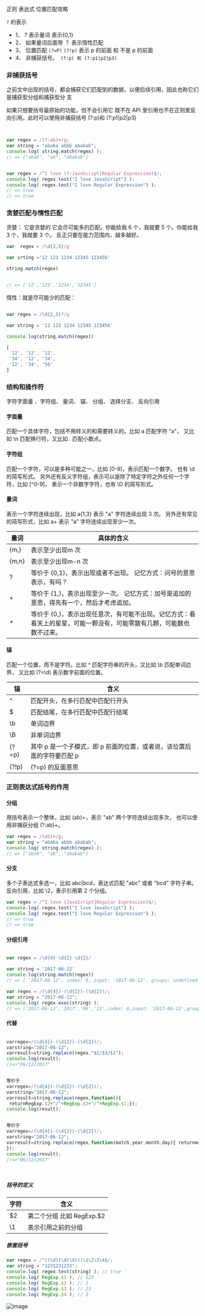 正则 表达式 位置匹配攻略 

```?``` 的表示

+ 1、 ?  表示量词 表示{0,1}
+ 2、 如果量词后面带 ？ 表示惰性匹配 
+ 3、 位置匹配 ```(?=P)``` ```(?!p)```   表示 p 的前面 和 不是 p 的前面
+ 4、 非捕获括号。``` (?:p) 和 (?:p1|p2|p3)```

###  非捕获括号

之前文中出现的括号，都会捕获它们匹配到的数据，以便后续引用，因此也称它们是捕获型分组和捕获型分
支

如果只想要括号最原始的功能，但不会引用它 既不在 API 里引用也不在正则里反向引用。此时可以使用非捕获括号 (?:p)和 (?:p1|p2|p3)

```js


var regex = /(?:ab)+/g;
var string = "ababa abbb ababab";
console.log( string.match(regex) );
// => ["abab", "ab", "ababab"]


var regex = /^I love (?:JavaScript|Regular Expression)$/;
console.log( regex.test("I love JavaScript") );
console.log( regex.test("I love Regular Expression") );
// => true
// => true


```



###  贪婪匹配与惰性匹配


贪婪： 它是贪婪的 它会尽可能多的匹配。你能给我 6 个，我就要 5 个。你能给我 3 个，我就要 3 个。
反正只要在能力范围内，越多越好。

```js
var  regex = /\d{2,5}/g

var srting ='12 123 1234 12345 123456'

string.match(regex)


// => ['12','123','1234','12345']
```
惰性：就是尽可能少的匹配：

 ```js
 
var regex = /\d{2,5}?/g

var string = '12 123 1234 12345 123456'

console.log(string.match(regex))

[
  '12', '12', '12',
  '34', '12', '34',
  '12', '34', '56'
]

 ```



### 结构和操作符

字符字面量 、字符组、 量词、  锚、 分组、 选择分支、 反向引用 



#### 字面量

匹配一个具体字符，包括不用转义的和需要转义的。比如 a 匹配字符 "a"，
又比如 \n 匹配换行符，又比如 \. 匹配小数点。

#### 字符组

匹配一个字符，可以是多种可能之一，比如 [0-9]，表示匹配一个数字。
也有 \d 的简写形式。
另外还有反义字符组，表示可以是除了特定字符之外任何一个字符，比如 [^0-9]，
表示一个非数字字符，也有 \D 的简写形式。

#### 量词 
表示一个字符连续出现，比如 a{1,3} 表示 "a" 字符连续出现 3 次。
另外还有常见的简写形式，比如 a+ 表示 "a" 字符连续出现至少一次。

  | 量词      | 具体的含义
  | ------   | ------ |
  | {m,}     | 表示至少出现m 次
  | {m,n}      | 表示至少出现m-n 次
  | ?      | 等价于 {0,1}，表示出现或者不出现。 记忆方式：问号的意思表示，有吗？
  | +  | 等价于 {1,}，表示出现至少一次。 记忆方式：加号是追加的意思，得先有一个，然后才考虑追加。
  | * | 等价于 {0,}，表示出现任意次，有可能不出现。记忆方式：看看天上的星星，可能一颗没有，可能零散有几颗，可能数也数不过来。
  


#### 锚

匹配一个位置，而不是字符。比如 ^ 匹配字符串的开头，又比如 \b 匹配单词边界，
又比如 (?=\d) 表示数字前面的位置。

| 锚    | 含义 
|------- | ------| 
| ^  |  匹配开头，在多行匹配中匹配行开头
| $  | 匹配结尾，在多行匹配中匹配行结尾
| \b |  单词边界
| \B  | 非单词边界
| (?=p)  | 其中 p 是一个子模式，即 p 前面的位置，或者说，该位置后面的字符要匹配 p
| (?!p)  | (?=p) 的反面意思
 
### 正则表达式括号的作用

#### 分组
用括号表示一个整体，比如 (ab)+，表示 "ab" 两个字符连续出现多次，
也可以使用非捕获分组 (?:ab)+。

```js
var regex = /(ab)+/g;
var string = "ababa abbb ababab";
console.log( string.match(regex) );
// => ["abab", "ab", "ababab"]
```

#### 分支

多个子表达式多选一，比如 abc|bcd，表达式匹配 "abc" 或者 "bcd" 字符子串。
反向引用，比如 \2，表示引用第 2 个分组。

```js
var regex = /^I love (JavaScript|Regular Expression)$/;
console.log( regex.test("I love JavaScript") );
console.log( regex.test("I love Regular Expression") );
// => true
// => true
```


 #### 分组引用
 
 ```js
 
 var regex = /\d{4}-\d{2}-\d{2}/

var string = '2017-06-12'
console.log(string.match(regex))
// => [ '2017-06-12', index: 0, input: '2017-06-12', groups: undefined ]

var regex = /(\d{4})-(\d{2})-(\d{2})/;
var string = "2017-06-12";
console.log( regex.exec(string) );
// => ['2017-06-12','2017','06','12',index: 0,input: '2017-06-12',groups: undefined]


 ```
 
#### 代替

```js

varregex=/(\d{4})-(\d{2})-(\d{2})/;
varstring="2017-06-12";
varresult=string.replace(regex,"$2/$3/$1");
console.log(result);
//=>"06/12/2017"


等价于
varregex=/(\d{4})-(\d{2})-(\d{2})/;
varstring="2017-06-12";
varresult=string.replace(regex,function(){
 returnRegExp.$2+"/"+RegExp.$3+"/"+RegExp.$1;});
console.log(result);


等价于
varregex=/(\d{4})-(\d{2})-(\d{2})/;
varstring="2017-06-12";
varresult=string.replace(regex,function(match,year,month,day){ returnmonth+"/"+day+"/"+year;
});
console.log(result);
//=>"06/12/2017"




```

##### 括号的定义

 | 字符  | 含义
 | -------- | ---------|
 | $2 | 第二个分组 比如 RegExp.$2 
 | \1 | 表示引用之前的分组
 
 
##### 嵌套括号

```js
var regex = /^((\d)(\d(\d)))\1\2\3\4$/;
var string = "1231231233";
console.log( regex.test(string) ); // true
console.log( RegExp.$1 ); // 123
console.log( RegExp.$2 ); // 1
console.log( RegExp.$3 ); // 23
console.log( RegExp.$4 ); // 3
```
![image](https://user-images.githubusercontent.com/23721492/150926005-8fd70bd5-f779-4de2-a473-622a3dbe2336.png)


